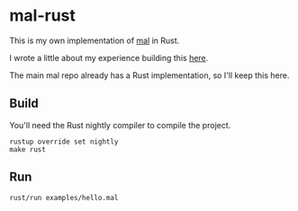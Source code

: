 # mal-rust

This is my own implementation of [mal](https://github.com/kanaka/mal) in Rust.

I wrote a little about my experience building this
[here](http://seven1m.sdf.org/experiments/make_a_lisp_in_rust.html).

The main mal repo already has a Rust implementation, so I'll keep this here.

## Build

You'll need the Rust nightly compiler to compile the project.

```
rustup override set nightly
make rust
```

## Run

```
rust/run examples/hello.mal
```
